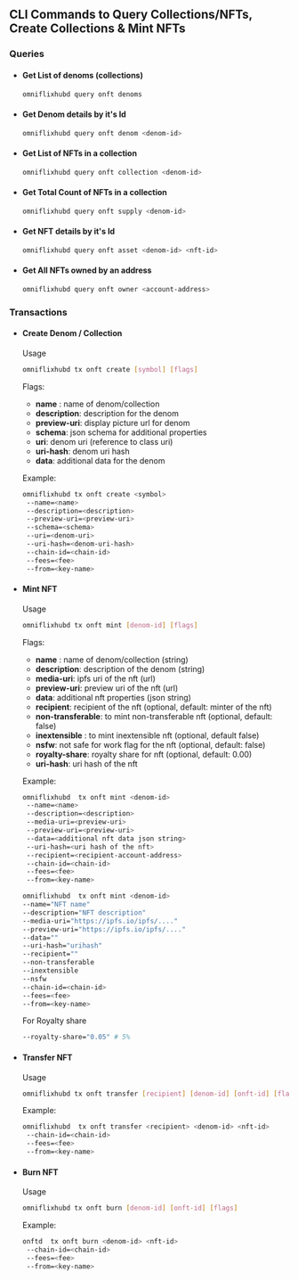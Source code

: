 


## CLI Commands to Query Collections/NFTs, Create Collections & Mint NFTs

### Queries
  - #### Get List of denoms (collections)
    ```bash
    omniflixhubd query onft denoms
    ```
  - #### Get Denom details by it's Id
     ```bash
    omniflixhubd query onft denom <denom-id>
    ```    
  - #### Get List of NFTs in a collection
    ```bash
    omniflixhubd query onft collection <denom-id>
    ```
  - #### Get Total Count of NFTs in a collection
    ```bash
    omniflixhubd query onft supply <denom-id>
    ```
  - #### Get NFT details by it's Id
    ```bash
    omniflixhubd query onft asset <denom-id> <nft-id>
    ```
  - #### Get All NFTs owned by an address
    ```bash
    omniflixhubd query onft owner <account-address>
    ```
    
### Transactions
  - #### Create Denom / Collection
    Usage
    ```bash
    omniflixhubd tx onft create [symbol] [flags] 
    ```
    
    Flags:
      - **name** : name of denom/collection
      - **description**: description for the denom
      - **preview-uri**: display picture url for denom
      - **schema**: json schema for additional properties
      - **uri**: denom uri (reference to class uri)
      - **uri-hash**: denom uri hash
      - **data**: additional data for the denom
      
    Example:
    ```bash
    omniflixhubd tx onft create <symbol>  
     --name=<name>
     --description=<description>
     --preview-uri=<preview-uri>
     --schema=<schema>
     --uri=<denom-uri>
     --uri-hash=<denom-uri-hash>
     --chain-id=<chain-id>
     --fees=<fee>
     --from=<key-name>
    ```
  - #### Mint NFT
    Usage
    ```bash
    omniflixhubd tx onft mint [denom-id] [flags]
    ```
    
    Flags:
      - **name** : name of denom/collection (string)
      - **description**: description of the denom (string)
      - **media-uri**: ipfs uri of the nft (url)
      - **preview-uri**: preview uri of the nft (url)
      - **data**: additional nft properties (json string)
      - **recipient**: recipient of the nft (optional, default: minter of the nft)
      - **non-transferable**:  to mint non-transferable nft (optional, default: false)
      - **inextensible** : to mint inextensible nft (optional, default false)
      - **nsfw**: not safe for work flag for the nft (optional, default: false)  
      - **royalty-share**: royalty share for nft (optional, default: 0.00)
      - **uri-hash**: uri hash of the nft
      
    Example:
    ```bash
    omniflixhubd  tx onft mint <denom-id>
     --name=<name>
     --description=<description>
     --media-uri=<preview-uri>
     --preview-uri=<preview-uri>
     --data=<additional nft data json string>
     --uri-hash=<uri hash of the nft>
     --recipient=<recipient-account-address>
     --chain-id=<chain-id>
     --fees=<fee>
     --from=<key-name>
      ```
    ```bash
    omniflixhubd  tx onft mint <denom-id>
    --name="NFT name" 
    --description="NFT description" 
    --media-uri="https://ipfs.io/ipfs/...." 
    --preview-uri="https://ipfs.io/ipfs/...." 
    --data="" 
    --uri-hash="urihash"
    --recipient="" 
    --non-transferable 
    --inextensible 
    --nsfw 
    --chain-id=<chain-id>
    --fees=<fee>
    --from=<key-name>
      ```
    For Royalty share
    ```bash
    --royalty-share="0.05" # 5% 
    ```
  - #### Transfer NFT
    Usage
    ```bash
    omniflixhubd tx onft transfer [recipient] [denom-id] [onft-id] [flags]
    ```
    
    Example:
    ```bash
    omniflixhubd  tx onft transfer <recipient> <denom-id> <nft-id>
     --chain-id=<chain-id>
     --fees=<fee>
     --from=<key-name>
    ```

  - #### Burn NFT
    Usage
    ```bash
    omniflixhubd tx onft burn [denom-id] [onft-id] [flags]
    ```
    
    Example:
    ```bash
    onftd  tx onft burn <denom-id> <nft-id>
     --chain-id=<chain-id>
     --fees=<fee>
     --from=<key-name>
    ```
